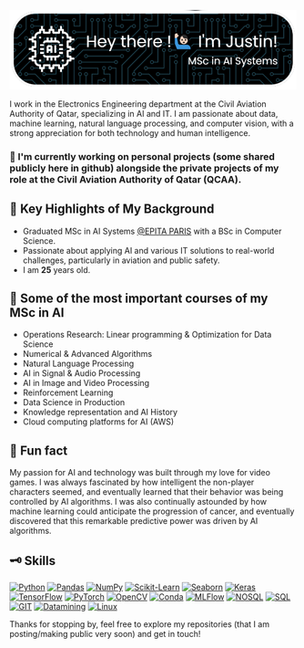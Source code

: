 ![Header](./github-hbg.png)

I work in the Electronics Engineering department at the Civil Aviation Authority of Qatar, specializing in AI and IT. I am passionate about data, machine learning, natural language processing, and computer vision, with a strong appreciation for both technology and human intelligence.

### 🔭 I'm currently working on personal projects (some shared publicly here in github) alongside the private projects of my role at the Civil Aviation Authority of Qatar (QCAA).

## 🌟 Key Highlights of My Background

- Graduated MSc in AI Systems [@EPITA PARIS](https://www.epita.fr/) with a BSc in Computer Science.
- Passionate about applying AI and various IT solutions to real-world challenges, particularly in aviation and public safety.
- I am **25** years old.

## 🌱 Some of the most important courses of my MSc in AI

- Operations Research: Linear programming & Optimization for Data Science
- Numerical & Advanced Algorithms
- Natural Language Processing
- AI in Signal & Audio Processing
- AI in Image and Video Processing
- Reinforcement Learning
- Data Science in Production
- Knowledge representation and AI History
- Cloud computing platforms for AI (AWS)

## 🤖 Fun fact

My passion for AI and technology was built through my love for video games. I was always fascinated by how intelligent the non-player characters seemed, and eventually learned that their behavior was being controlled by AI algorithms. I was also continually astounded by how machine learning could anticipate the progression of cancer, and eventually discovered that this remarkable predictive power was driven by AI algorithms.


## 🗝️ Skills
[![Python](https://img.shields.io/badge/Code-Python-informational?style=flat&logo=Python&logoColor=white&color=2bbc8a)]()
[![Pandas](https://img.shields.io/badge/Tool-Pandas-informational?style=flat&logo=pandas&Color=white&color=2bbc8a)]()
[![NumPy](https://img.shields.io/badge/Tool-NumPy-blue.svg?logo=numpy)]()
[![Scikit-Learn](https://img.shields.io/badge/Tool-Scikit--Learn-informational?style=flat&logo=scikit-learn&logoColor=white&color=2bbc8a)]()
[![Seaborn](https://img.shields.io/badge/Tool-Seaborn-informational?style=flat&logo=Seaborn&logoColor=white&color=2bbc8a)]()
[![Keras](https://img.shields.io/badge/Tool-Keras-informational?style=flat&logo=keras&logo&Color=white&color=2bbc8a)]()
[![TensorFlow](https://img.shields.io/badge/Tool-TensorFlow-informational?style=flat&logo=TensorFlow&logoColor=white&color=2bbc8a)]()
[![PyTorch](https://img.shields.io/badge/Tool-PyTorch-informational?style=flat&logo=PyTorch&logoColor=white&color=2bbc8a)]()
[![OpenCV](https://img.shields.io/badge/Tool-OpenCV-informational?style=flat&logo=OpenCV&logoColor=white&color=2bbc8a)]()
[![Conda](https://img.shields.io/badge/Tool-Conda-informational?style=flat&logo=Conda-Forge&logoColor=white&color=2bbc8a)]()
[![MLFlow](https://img.shields.io/badge/Tool-MLFlow-informational?style=flat&logo=MLFlow&logoColor=white&color=2bbc8a)]()
[![NOSQL](https://img.shields.io/badge/Tool-NOSQL-informational?style=flat&logo=&logoColor=white&color=2bbc8a)]()
[![SQL](https://img.shields.io/badge/Tool-SQL-informational?style=flat&logo=PostgreSQL&logoColor=white&color=2bbc8a)]()
[![GIT](https://img.shields.io/badge/Tool-GIT-informational?style=flat&logo=GIT&logoColor=white&color=2bbc8a)]()
[![Datamining](https://img.shields.io/badge/Tool-Datamining-informational?style=flat&logo=&logoColor=white&color=2bbc8a)]()
[![Linux](https://img.shields.io/badge/Tool-Linux-informational?style=flat&logo=Linux&logoColor=white&color=2bbc8a)]()

Thanks for stopping by, feel free to explore my repositories (that I am posting/making public very soon) and get in touch!
